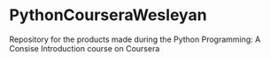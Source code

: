 # PythonCourseraWesleyan
Repository for the products made during the Python Programming: A Consise Introduction course on Coursera
